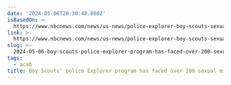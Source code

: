 ```yaml
---
date: '2024-05-06T20:30:48.000Z'
isBasedOn: >-
  https://www.nbcnews.com/news/us-news/police-explorer-boy-scouts-sexual-abuse-allegations-rcna145347
link: >-
  https://www.nbcnews.com/news/us-news/police-explorer-boy-scouts-sexual-abuse-allegations-rcna145347
slug: >-
  2024-05-06-boy-scouts-police-explorer-program-has-faced-over-200-sexual-misconduct-ac
tags:
  - acab
title: Boy Scouts’ police Explorer program has faced over 200 sexual misconduct ac
---
```


